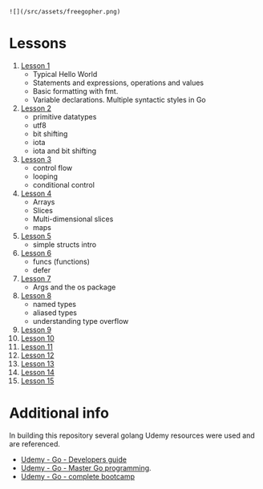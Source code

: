     ![](/src/assets/freegopher.png)

# Lessons

1. [Lesson 1](/src/lessons/lesson01)
   - Typical Hello World
   - Statements and expressions, operations and values
   - Basic formatting with fmt.
   - Variable declarations. Multiple syntactic styles in Go
2. [Lesson 2](/src/lessons/lesson02)
   - primitive datatypes
   - utf8
   - bit shifting
   - iota
   - iota and bit shifting
3. [Lesson 3](/src/lessons/lesson03)
   - control flow
   - looping
   - conditional control
4. [Lesson 4](/src/lessons/lesson04)
   - Arrays
   - Slices
   - Multi-dimensional slices
   - maps
5. [Lesson 5](/src/lessons/lesson05)
   - simple structs intro
6. [Lesson 6](/src/lessons/lesson06)
   - funcs (functions)
   - defer
7. [Lesson 7](/src/lessons/lesson07)
   - Args and the os package
8. [Lesson 8](/src/lessons/lesson08)
   - named types
   - aliased types
   - understanding type overflow
9. [Lesson 9](/src/lessons/lesson09)
10. [Lesson 10](/src/lessons/lesson10)
11. [Lesson 11](/src/lessons/lesson11)
12. [Lesson 12](/src/lessons/lesson12)
13. [Lesson 13](/src/lessons/lesson13)
14. [Lesson 14](/src/lessons/lesson14)
15. [Lesson 15](/src/lessons/lesson15)

# Additional info

In building this repository several golang Udemy resources were used and are referenced.

- [Udemy - Go - Developers guide](https://www.udemy.com/course/go-the-complete-developers-guide)
- [Udemy - Go - Master Go programming](https://www.udemy.com/course/master-go-programming-complete-golang-bootcamp).
- [Udemy - Go - complete bootcamp](https://www.udemy.com/course/learn-go-the-complete-bootcamp-course-golang)
